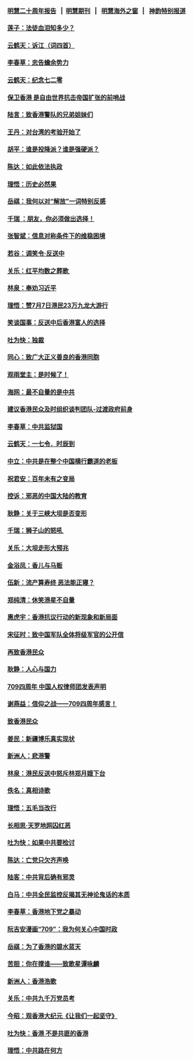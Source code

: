 #### [明慧二十周年报告](https://github.com/gfw-breaker/mh-reports/blob/master/README.md?t=07210320) &nbsp;&nbsp;|&nbsp;&nbsp;[明慧期刊](https://github.com/gfw-breaker/mh-qikan) &nbsp;&nbsp;|&nbsp;&nbsp; [明慧海外之窗](https://github.com/gfw-breaker/mh-news/blob/master/README.md?t=07210320) &nbsp;&nbsp;|&nbsp;&nbsp; [神韵特别报道](https://github.com/gfw-breaker/mh-news/blob/master/shenyun.md?t=07210320) 

#### [莲子：法徒血泪知多少？](../pages/nsc993/n11397534.md?t=07210320) 

#### [云鹤天：诉江（词四首）](../pages/nsc993/n11397502.md?t=07210320) 

#### [李春草：忠告蟾余势力](../pages/nsc993/n11396852.md?t=07210320) 

#### [云鹤天：纪念七二零](../pages/nsc993/n11396646.md?t=07210320) 

#### [保卫香港 是自由世界抗击帝国扩张的前哨战](../pages/nsc993/n11393186.md?t=07210320) 

#### [陆言：致香港警队的兄弟姐妹们](../pages/nsc993/n11392281.md?t=07210320) 

#### [王丹：对台湾的考验开始了](../pages/nsc993/n11391258.md?t=07210320) 

#### [胡平：谁是投降派？谁是强硬派？](../pages/nsc993/n11391224.md?t=07210320) 

#### [陈达：如此依法执政](../pages/nsc993/n11388999.md?t=07210320) 

#### [理悟：历史必然果](../pages/nsc993/n11388741.md?t=07210320) 

#### [岳祺：我何以对“解放”一词特别反感](../pages/nsc993/n11385696.md?t=07210320) 

#### [千瑞 ：朋友，你必须做出选择！](../pages/nsc993/n11384949.md?t=07210320) 

#### [张智斌：信息对称条件下的维稳困境](../pages/nsc993/n11384812.md?t=07210320) 

#### [若谷：调笑令‧反送中](../pages/nsc993/n11383745.md?t=07210320) 

#### [关乐：红平均数之葬歌 ](../pages/nsc993/n11383498.md?t=07210320) 

#### [林泉：奉劝习近平](../pages/nsc993/n11383487.md?t=07210320) 

#### [理悟：赞7月7日港民23万九龙大游行](../pages/nsc993/n11383473.md?t=07210320) 

#### [笑谈国事：反送中后香港富人的选择](../pages/nsc993/n11382020.md?t=07210320) 

#### [吐为快：独裁](../pages/nsc993/n11382755.md?t=07210320) 

#### [同心：致广大正义善良的香港同胞](../pages/nsc993/n11382745.md?t=07210320) 

#### [观雨堂主：是时候了！](../pages/nsc993/n11382737.md?t=07210320) 

#### [海网：最不自量的是中共](../pages/nsc993/n11380440.md?t=07210320) 

#### [建议香港民众及时组织谈判团队-过渡政府前身](../pages/nsc993/n11379909.md?t=07210320) 

#### [李春草：中共监狱国](../pages/nsc993/n11378989.md?t=07210320) 

#### [云鹤天：一七令．时辰到](../pages/nsc993/n11379260.md?t=07210320) 

#### [中立：中共是在整个中国横行霸道的老板](../pages/nsc993/n11378382.md?t=07210320) 

#### [祝君安：百年未有之变局](../pages/nsc993/n11378376.md?t=07210320) 

#### [控诉：邪恶的中国大陆的教育](../pages/nsc993/n11378344.md?t=07210320) 

#### [耿静：关于三峡大坝是否变形](../pages/nsc993/n11375879.md?t=07210320) 

#### [千瑞：狮子山的怒吼 ](../pages/nsc993/n11375644.md?t=07210320) 

#### [关乐：大坝走形大预兆](../pages/nsc993/n11375629.md?t=07210320) 

#### [金浴凤：香儿与马贩](../pages/nsc993/n11375580.md?t=07210320) 

#### [伍新：流产算寿终  恶法能正寝？](../pages/nsc993/n11375581.md?t=07210320) 

#### [郑纯清：休笑港星不自量](../pages/nsc993/n11375555.md?t=07210320) 

#### [惠虎宇：香港抗议行动的新现象和新局面](../pages/nsc993/n11375501.md?t=07210320) 

#### [宋征时：致中国军队全体将级军官的公开信](../pages/nsc993/n11373354.md?t=07210320) 

#### [再致香港民众](../pages/nsc993/n11373870.md?t=07210320) 

#### [耿静：人心与国力](../pages/nsc993/n11373759.md?t=07210320) 

#### [709四周年 中国人权律师团发表声明](../pages/nsc993/n11373565.md?t=07210320) 

#### [谢燕益：信仰之战——709四周年感言！](../pages/nsc993/n11373388.md?t=07210320) 

#### [致香港民众](../pages/nsc993/n11373286.md?t=07210320) 

#### [姜民：新疆博乐真实现状](../pages/nsc993/n11371223.md?t=07210320) 

#### [新洲人：悲港警](../pages/nsc993/n11371174.md?t=07210320) 

#### [林泉：港民反送中怒斥林郑月娥下台](../pages/nsc993/n11370676.md?t=07210320) 

#### [佚名：真相诗歌](../pages/nsc993/n11370666.md?t=07210320) 

#### [理悟：五毛当改行](../pages/nsc993/n11369314.md?t=07210320) 

#### [长相思‧天罗地网囚红恶](../pages/nsc993/n11368444.md?t=07210320) 

#### [吐为快：如果中共要检讨](../pages/nsc993/n11368441.md?t=07210320) 

#### [陈达：亡党只欠齐声唤](../pages/nsc993/n11367838.md?t=07210320) 

#### [陆客：中共背后确有邪灵](../pages/nsc993/n11365263.md?t=07210320) 

#### [白马：中共全民监控反揭其无神论鬼话的本质](../pages/nsc993/n11365236.md?t=07210320) 

#### [李春草：香港地下党之暴动](../pages/nsc993/n11365210.md?t=07210320) 

#### [阮吉安漫画“709”：我为何关心中国时政](../pages/nsc993/n11362127.md?t=07210320) 

#### [岳祺：为了香港的碧水蓝天](../pages/nsc993/n11362627.md?t=07210320) 

#### [苦胆：你在撑谁——致歌星谭咏麟](../pages/nsc993/n11361348.md?t=07210320) 

#### [新洲人：香港浩歌](../pages/nsc993/n11361334.md?t=07210320) 

#### [关乐：中共九千万党员考](../pages/nsc993/n11361304.md?t=07210320) 

#### [今昭：观香港大纪元《让我们一起坚守》](../pages/nsc993/n11361244.md?t=07210320) 

#### [吐为快：香港  不是共匪的香港](../pages/nsc993/n11360918.md?t=07210320) 

#### [理悟：中共路在何方](../pages/nsc993/n11360509.md?t=07210320) 

